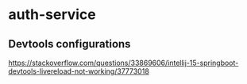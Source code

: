 # auth-service


## Devtools configurations

https://stackoverflow.com/questions/33869606/intellij-15-springboot-devtools-livereload-not-working/37773018
